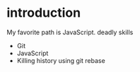 # introduction

My favorite path is JavaScript.
deadly skills 
* Git
* JavaScript
* Killing history using git rebase
